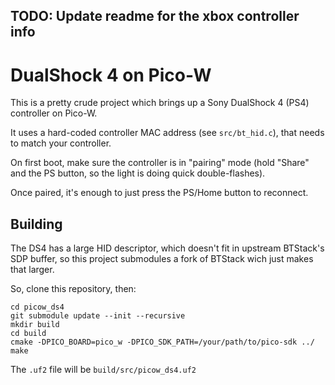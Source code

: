 ## TODO: Update readme for the xbox controller info

# DualShock 4 on Pico-W

This is a pretty crude project which brings up a Sony DualShock 4 (PS4)
controller on Pico-W.

It uses a hard-coded controller MAC address (see `src/bt_hid.c`), that needs
to match your controller.

On first boot, make sure the controller is in "pairing" mode (hold "Share" and
the PS button, so the light is doing quick double-flashes).

Once paired, it's enough to just press the PS/Home button to reconnect.

## Building

The DS4 has a large HID descriptor, which doesn't fit in upstream BTStack's
SDP buffer, so this project submodules a fork of BTStack wich just makes that
larger.

So, clone this repository, then:

```
cd picow_ds4
git submodule update --init --recursive
mkdir build
cd build
cmake -DPICO_BOARD=pico_w -DPICO_SDK_PATH=/your/path/to/pico-sdk ../
make
```

The `.uf2` file will be `build/src/picow_ds4.uf2`
